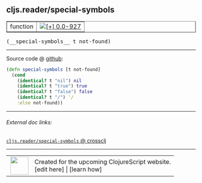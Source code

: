 ## cljs.reader/special-symbols



 <table border="1">
<tr>
<td>function</td>
<td><a href="https://github.com/cljsinfo/cljs-api-docs/tree/0.0-927"><img valign="middle" alt="[+] 0.0-927" title="Added in 0.0-927" src="https://img.shields.io/badge/+-0.0--927-lightgrey.svg"></a> </td>
</tr>
</table>


 <samp>
(__special-symbols__ t not-found)<br>
</samp>

---







Source code @ [github](https://github.com/clojure/clojurescript/blob/r3263/src/main/cljs/cljs/reader.cljs#L319-L325):

```clj
(defn special-symbols [t not-found]
  (cond
    (identical? t "nil") nil
    (identical? t "true") true
    (identical? t "false") false
    (identical? t "/") '/
    :else not-found))
```

<!--
Repo - tag - source tree - lines:

 <pre>
clojurescript @ r3263
└── src
    └── main
        └── cljs
            └── cljs
                └── <ins>[reader.cljs:319-325](https://github.com/clojure/clojurescript/blob/r3263/src/main/cljs/cljs/reader.cljs#L319-L325)</ins>
</pre>

-->

---



###### External doc links:

[`cljs.reader/special-symbols` @ crossclj](http://crossclj.info/fun/cljs.reader.cljs/special-symbols.html)<br>

---

 <table>
<tr><td>
<img valign="middle" align="right" width="48px" src="http://i.imgur.com/Hi20huC.png">
</td><td>
Created for the upcoming ClojureScript website.<br>
[edit here] | [learn how]
</td></tr></table>

[edit here]:https://github.com/cljsinfo/cljs-api-docs/blob/master/cljsdoc/cljs.reader/special-symbols.cljsdoc
[learn how]:https://github.com/cljsinfo/cljs-api-docs/wiki/cljsdoc-files

<!--

This information was too distracting to show to readers, but I'll leave it
commented here since it is helpful to:

- pretty-print the data used to generate this document
- and show how to retrieve that data



The API data for this symbol:

```clj
{:ns "cljs.reader",
 :name "special-symbols",
 :type "function",
 :signature ["[t not-found]"],
 :source {:code "(defn special-symbols [t not-found]\n  (cond\n    (identical? t \"nil\") nil\n    (identical? t \"true\") true\n    (identical? t \"false\") false\n    (identical? t \"/\") '/\n    :else not-found))",
          :title "Source code",
          :repo "clojurescript",
          :tag "r3263",
          :filename "src/main/cljs/cljs/reader.cljs",
          :lines [319 325]},
 :full-name "cljs.reader/special-symbols",
 :full-name-encode "cljs.reader/special-symbols",
 :history [["+" "0.0-927"]]}

```

Retrieve the API data for this symbol:

```clj
;; from Clojure REPL
(require '[clojure.edn :as edn])
(-> (slurp "https://raw.githubusercontent.com/cljsinfo/cljs-api-docs/catalog/cljs-api.edn")
    (edn/read-string)
    (get-in [:symbols "cljs.reader/special-symbols"]))
```

-->
